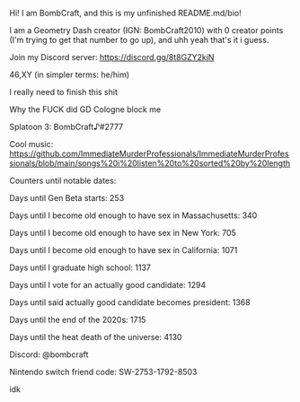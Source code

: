 Hi! I am BombCraft, and this is my unfinished README.md/bio!

I am a Geometry Dash creator (IGN: BombCraft2010) with 0 creator points (I'm trying to get that number to go up), and uhh yeah that's it i guess.

Join my Discord server: https://discord.gg/8t8GZY2kjN

46,XY (in simpler terms: he/him)

I really need to finish this shit

Why the FUCK did GD Cologne block me

Splatoon 3: BombCraft♪#2777

Cool music: https://github.com/ImmediateMurderProfessionals/ImmediateMurderProfessionals/blob/main/songs%20i%20listen%20to%20sorted%20by%20length

Counters until notable dates:

Days until Gen Beta starts: 253

Days until I become old enough to have sex in Massachusetts: 340

Days until I become old enough to have sex in New York: 705

Days until I become old enough to have sex in California: 1071

Days until I graduate high school: 1137

Days until I vote for an actually good candidate: 1294

Days until said actually good candidate becomes president: 1368

Days until the end of the 2020s: 1715

Days until the heat death of the universe: 4130

Discord: @bombcraft

Nintendo switch friend code: SW-2753-1792-8503

idk
